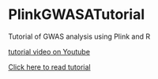 # PlinkGWASATutorial
Tutorial of GWAS analysis using Plink and R

[tutorial video on Youtube](https://youtu.be/hTOJjk48c9o)

[Click here to read tutorial](/Tutorial.md)



